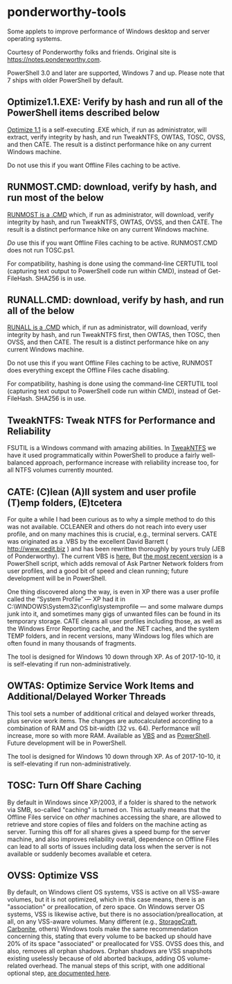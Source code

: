 # ponderworthy-tools

Some applets to improve performance of Windows desktop and server operating systems.  

Courtesy of Ponderworthy folks and friends.  Original site is https://notes.ponderworthy.com.

PowerShell 3.0 and later are supported, Windows 7 and up.  Please note that 7 ships with older PowerShell by default.

## Optimize1.1.EXE:  Verify by hash and run all of the PowerShell items described below

[Optimize 1.1](https://github.com/jebofponderworthy/ponderworthy-tools/raw/master/Optimize1.1.EXE) is a self-executing .EXE which, if run as administrator, will extract, verify integrity by hash, and run TweakNTFS, OWTAS, TOSC, OVSS, and then CATE.  The result is a distinct performance hike on any current Windows machine.  

Do not use this if you want Offline Files caching to be active.

## RUNMOST.CMD:  download, verify by hash, and run most of the below

[RUNMOST is a .CMD](https://raw.githubusercontent.com/jebofponderworthy/ponderworthy-tools/master/RUNMOST.CMD) which, if run as administrator, will download, verify integrity by hash, and run TweakNTFS, OWTAS, OVSS, and then CATE.  The result is a distinct performance hike on any current Windows machine.

*Do* use this if you want Offline Files caching to be active.  RUNMOST.CMD does not run TOSC.ps1.

For compatibility, hashing is done using the command-line CERTUTIL tool (capturing text output to PowerShell code run within CMD), instead of Get-FileHash.  SHA256 is in use.

## RUNALL.CMD:  download, verify by hash, and run all of the below

[RUNALL is a .CMD](https://raw.githubusercontent.com/jebofponderworthy/ponderworthy-tools/master/RUNALL.CMD) which, if run as administrator, will download, verify integrity by hash, and run TweakNTFS first, then OWTAS, then TOSC, then OVSS, and then CATE.  The result is a distinct performance hike on any current Windows machine.

Do not use this if you want Offline Files caching to be active, RUNMOST does everything except the Offline Files cache disabling.

For compatibility, hashing is done using the command-line CERTUTIL tool (capturing text output to PowerShell code run within CMD), instead of Get-FileHash.  SHA256 is in use.

## TweakNTFS: Tweak NTFS for Performance and Reliability

FSUTIL is a Windows command with amazing abilities.  In [TweakNTFS](https://raw.githubusercontent.com/jebofponderworthy/ponderworthy-tools/master/TweakNTFS.ps1) we have it used programmatically within PowerShell to produce a fairly well-balanced approach, performance increase with reliability increase too, for all NTFS volumes currently mounted.  

## CATE: (C)lean (A)ll system and user profile (T)emp folders, (E)tcetera

For quite a while I had been curious as to why a simple method to do this was not available. CCLEANER and others do not reach into every user profile, and on many machines this is crucial, e.g., terminal servers. CATE was originated as a .VBS by the excellent David Barrett ( http://www.cedit.biz ) and has been rewritten thoroughly by yours truly (JEB of Ponderworthy). The current VBS is [here.](https://raw.githubusercontent.com/jebofponderworthy/ponderworthy-tools/master/CATE.vbs)  But [the most recent version](https://raw.githubusercontent.com/jebofponderworthy/ponderworthy-tools/master/CATE.ps1) is a PowerShell script, which adds removal of Ask Partner Network folders from user profiles, and a good bit of speed and clean running; future development will be in PowerShell.

One thing discovered along the way, is even in XP there was a user profile called the “System Profile” — XP had it in C:\WINDOWS\System32\config\systemprofile — and some malware dumps junk into it, and sometimes many gigs of unwanted files can be found in its temporary storage. CATE cleans all user profiles including those, as well as the Windows Error Reporting cache, and the .NET caches, and the system TEMP folders, and in recent versions, many Windows log files which are often found in many thousands of fragments.

The tool is designed for Windows 10 down through XP. As of 2017-10-10, it is self-elevating if run non-administratively.

## OWTAS: Optimize Service Work Items and Additional/Delayed Worker Threads

This tool sets a number of additional critical and delayed worker threads, plus service work items. The changes are autocalculated according to a combination of RAM and OS bit-width (32 vs. 64). Performance will increase, more so with more RAM.  Available as [VBS](https://github.com/jebofponderworthy/ponderworthy-tools/raw/master/OWTAS.VBS) and as [PowerShell](https://github.com/jebofponderworthy/ponderworthy-tools/raw/master/OWTAS.ps1).  Future development will be in PowerShell.

The tool is designed for Windows 10 down through XP. As of 2017-10-10, it is self-elevating if run non-administratively.

## TOSC: Turn Off Share Caching

By default in Windows since XP/2003, if a folder is shared to the network via SMB, so-called "caching" is turned on.  This actually means that the Offline Files service on *other* machines accessing the share, are allowed to retrieve and store copies of files and folders on the machine acting as server.  Turning this off for all shares gives a speed bump for the server machine, and also improves reliability overall, dependence on Offline Files can lead to all sorts of issues including data loss when the server is not available or suddenly becomes available et cetera.

## OVSS:  Optimize VSS

By default, on Windows client OS systems, VSS is active on all VSS-aware volumes, but it is not optimized, which in this case means, there is an "association" or preallocation, of zero space.  On Windows server OS systems, VSS is likewise active, but there is no association/preallocation, at all, on any VSS-aware volumes.  Many different (e.g., [StorageCraft](https://www.storagecraft.com/support/kb/article/289), [Carbonite](https://support.carbonite.com/articles/Server-Windows-How-to-Manage-VSS-Shadowstorage-Space), others) Windows tools make the same recommendation concerning this, stating that every volume to be backed up should have 20% of its space "associated" or preallocated for VSS.  OVSS does this, and also, removes all orphan shadows.  Orphan shadows are VSS snapshots existing uselessly because of old aborted backups, adding OS volume-related overhead.  The manual steps of this script, with one additional optional step, [are documented here](https://notes.ponderworthy.com/thorough-cleanup-of-vss).
